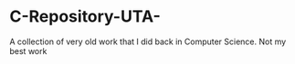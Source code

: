 # C-Repository-UTA-
A collection of very old work that I did back in Computer Science. Not my best work

